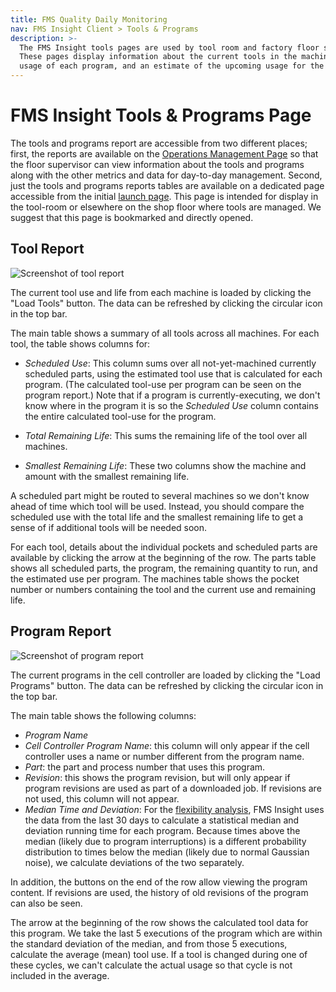 ```yaml
---
title: FMS Quality Daily Monitoring
nav: FMS Insight Client > Tools & Programs
description: >-
  The FMS Insight tools pages are used by tool room and factory floor supervisors.
  These pages display information about the current tools in the machines, the tool
  usage of each program, and an estimate of the upcoming usage for the scheduled parts.
---
```


# FMS Insight Tools & Programs Page

The tools and programs report are accessible from two different places; first, the reports are available
on the [Operations Management Page](client-operations) so that the floor supervisor can view information
about the tools and programs along with the other metrics and data for day-to-day management. Second,
just the tools and programs reports tables are available on a dedicated page accessible from the
initial [launch page](client-launch). This page is intended for display in the tool-room or elsewhere
on the shop floor where tools are managed. We suggest that this page is bookmarked and directly opened.

## Tool Report

![Screenshot of tool report](screenshots/insight-tool-report.png)

The current tool use and life from each machine is loaded by clicking the "Load Tools" button. The data
can be refreshed by clicking the circular icon in the top bar.

The main table shows a summary of all tools across all machines. For each tool, the table shows columns
for:

- _Scheduled Use_: This column sums over all not-yet-machined currently scheduled parts, using the estimated
  tool use that is calculated for each program. (The calculated tool-use per program can be seen on the program
  report.) Note that if a program is currently-executing, we don't know where in the program it is so
  the _Scheduled Use_ column contains the entire calculated tool-use for the program.

- _Total Remaining Life_: This sums the remaining life of the tool over all machines.

- _Smallest Remaining Life_: These two columns show the machine and amount with the smallest remaining life.

A scheduled part might be routed to several machines so we don't know ahead of time which tool will be used.
Instead, you should compare the scheduled use with the total life and the smallest remaining life to get a
sense of if additional tools will be needed soon.

For each tool, details about the individual pockets and scheduled parts are available by clicking the
arrow at the beginning of the row. The parts table shows all scheduled parts, the program, the remaining quantity
to run, and the estimated use per program. The machines table shows the pocket number or numbers containing the
tool and the current use and remaining life.

## Program Report

![Screenshot of program report](screenshots/insight-program-report.png)

The current programs in the cell controller are loaded by clicking the "Load Programs" button. The data
can be refreshed by clicking the circular icon in the top bar.

The main table shows the following columns:

- _Program Name_
- _Cell Controller Program Name_: this column will only appear if the cell controller uses a name or number
  different from the program name.
- _Part_: the part and process number that uses this program.
- _Revision_: this shows the program revision, but will only appear if program revisions are used as part of
  a downloaded job. If revisions are not used, this column will not appear.
- _Median Time and Deviation_: For the [flexibility analysis](client-efficiency), FMS Insight
  uses the data from the last 30 days to calculate a statistical median and deviation running time for each
  program. Because times above the median (likely due to program interruptions) is a different probability
  distribution to times below the median (likely due to normal Gaussian noise), we calculate deviations
  of the two separately.

In addition, the buttons on the end of the row allow viewing the program content. If revisions are used, the
history of old revisions of the program can also be seen.

The arrow at the beginning of the row shows the calculated tool data for this program. We take the last 5
executions of the program which are within the standard deviation of the median, and from those 5 executions,
calculate the average (mean) tool use. If a tool is changed during one of these cycles, we can't calculate the actual usage
so that cycle is not included in the average.
